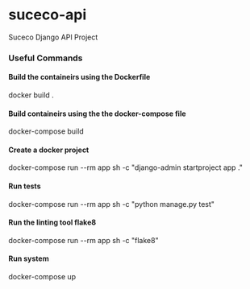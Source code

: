# suceco-api

Suceco Django API Project

### Useful Commands

#### Build the containeirs using the Dockerfile

docker build .

#### Build containeirs using the the docker-compose file

docker-compose build

#### Create a docker project

docker-compose run --rm app sh -c "django-admin startproject app ."

#### Run tests

docker-compose run --rm app sh -c "python manage.py test"

#### Run the linting tool flake8

docker-compose run --rm app sh -c "flake8"

#### Run system

docker-compose up


